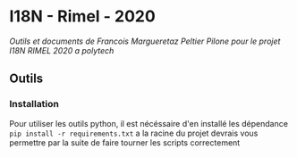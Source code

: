 # I18N - Rimel - 2020
_Outils et documents de Francois Margueretaz Peltier Pilone pour le projet I18N RIMEL 2020 a polytech_

## Outils
### Installation
Pour utiliser les outils python, il est nécéssaire d'en installé les dépendance 
`pip install -r requirements.txt` a la racine du projet devrais vous permettre par la suite de faire tourner les scripts correctement
